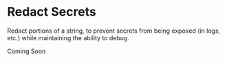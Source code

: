 # Redact Secrets
Redact portions of a string, to prevent secrets from being exposed (in logs, etc.) while maintaining the ability to debug.

Coming Soon
